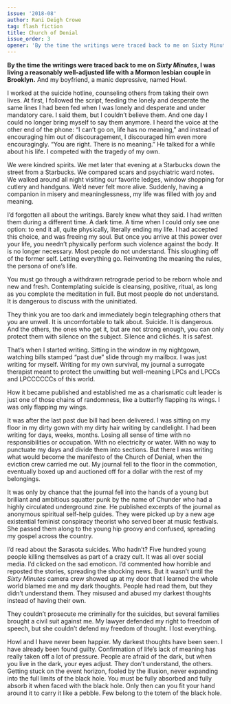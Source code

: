 ```yaml
---
issue: '2018-08'
author: Rani Deigh Crowe
tag: flash fiction
title: Church of Denial
issue_order: 3
opener: 'By the time the writings were traced back to me on Sixty Minutes, I was living a reasonably well-adjusted life with a Mormon lesbian couple in Brooklyn.'
---
```


**By the time the writings were traced back to me on *Sixty Minutes*, I was living a reasonably well-adjusted life with a Mormon lesbian couple in Brooklyn.** And my boyfriend, a manic depressive, named Howl.

I worked at the suicide hotline, counseling others from taking their own lives. At first, I followed the script, feeding the lonely and desperate the same lines I had been fed when I was lonely and desperate and under mandatory care. I said them, but I couldn’t believe them. And one day I could no longer bring myself to say them anymore. I heard the voice at the other end of the phone: “I can’t go on, life has no meaning,” and instead of encouraging him out of discouragement, I discouraged him even more encouragingly. “You are right. There is no meaning.” He talked for a while about his life. I competed with the tragedy of my own. 

We were kindred spirits. We met later that evening at a Starbucks down the street from a Starbucks. We compared scars and psychiatric ward notes. We walked around all night visiting our favorite ledges, window shopping for cutlery and handguns. We’d never felt more alive. Suddenly, having a companion in misery and meaninglessness, my life was filled with joy and meaning.

I’d forgotten all about the writings. Barely knew what they said.  I had written them during a different time.  A dark time. A time when I could only see one option: to end it all, quite physically, literally ending my life. I had accepted this choice, and was freeing my soul. But once you arrive at this power over your life, you needn’t physically perform such violence against the body. It is no longer necessary. Most people do not understand. This sloughing off of the former self. Letting everything go. Reinventing the meaning the rules, the persona of one’s life.

You must go through a withdrawn retrograde period to be reborn whole and new and fresh. Contemplating suicide is cleansing, positive, ritual, as long as you complete the meditation in full. But most people do not understand. It is dangerous to discuss with the uninitiated.

They think you are too dark and immediately begin telegraphing others that you are unwell. It is uncomfortable to talk about. Suicide. It is dangerous. And the others, the ones who get it, but are not strong enough, you can only protect them with silence on the subject. Silence and clichés. It is safest.

That’s when I started writing. Sitting in the window in my nightgown, watching bills stamped “past due” slide through my mailbox. I was just writing for myself. Writing for my own survival, my journal a surrogate therapist meant to protect the unwitting but well-meaning LPCs and LPCCs and LPCCCCCCs of this world. 

How it became published and established me as a charismatic cult leader is just one of those chains of randomness, like a butterfly flapping its wings. I was only flapping my wings.

It was after the last past due bill had been delivered. I was sitting on my floor in my dirty gown with my dirty hair writing by candlelight. I had been writing for days, weeks, months. Losing all sense of time with no responsibilities or occupation. With no electricity or water. With no way to punctuate my days and divide them into sections. But there I was writing what would become the manifesto of the Church of Denial, when the eviction crew carried me out. My journal fell to the floor in the commotion, eventually boxed up and auctioned off for a dollar with the rest of my belongings.

It was only by chance that the journal fell into the hands of a young but brilliant and ambitious squatter punk by the name of Chunder who had a highly circulated underground zine. He published excerpts of the journal as anonymous spiritual self-help guides. They were picked up by a new age existential feminist conspiracy theorist who served beer at music festivals. She passed them along to the young hip groovy and confused, spreading my gospel across the country.

I’d read about the Sarasota suicides. Who hadn’t? Five hundred young people killing themselves as part of a crazy cult. It was all over social media. I’d clicked on the sad emoticon. I’d commented how horrible and reposted the stories, spreading the shocking news. But it wasn’t until the *Sixty Minutes* camera crew showed up at my door that I learned the whole world blamed me and my dark thoughts. People had read them, but they didn’t understand them. They misused and abused my darkest thoughts instead of having their own.

They couldn’t prosecute me criminally for the suicides, but several families brought a civil suit against me. My lawyer defended my right to freedom of speech, but she couldn’t defend my freedom of thought.  I lost everything. 

Howl and I have never been happier. My darkest thoughts have been seen. I have already been found guilty. Confirmation of life’s lack of meaning has really taken off a lot of pressure. People are afraid of the dark, but when you live in the dark, your eyes adjust. They don’t understand, the others. Getting stuck on the event horizon, fooled by the illusion, never expanding into the full limits of the black hole. You must be fully absorbed and fully absorb it when faced with the black hole. Only then can you fit your hand around it to carry it like a pebble. Few belong to the totem of the black hole.
